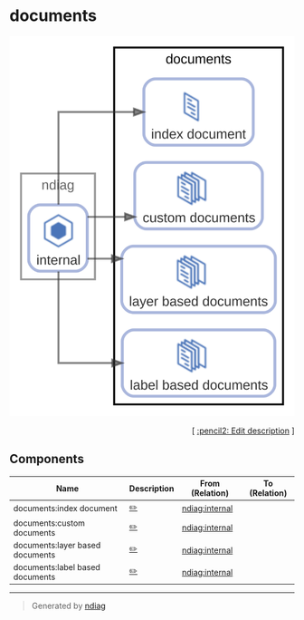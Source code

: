 # documents

![view](node-documents.svg)



<p align="right">
  [ <a href="../ndiag.descriptions/_node-documents.md">:pencil2: Edit description</a> ]
<p>

## Components

| Name | Description | From (Relation) | To (Relation) |
| --- | --- | --- | --- |
| documents:index document |  <a href="../ndiag.descriptions/_component-documents_index_document.md">:pencil2:</a> | [ndiag:internal](node-ndiag.md) |  |
| documents:custom documents |  <a href="../ndiag.descriptions/_component-documents_custom_documents.md">:pencil2:</a> | [ndiag:internal](node-ndiag.md) |  |
| documents:layer based documents |  <a href="../ndiag.descriptions/_component-documents_layer_based_documents.md">:pencil2:</a> | [ndiag:internal](node-ndiag.md) |  |
| documents:label based documents |  <a href="../ndiag.descriptions/_component-documents_label_based_documents.md">:pencil2:</a> | [ndiag:internal](node-ndiag.md) |  |


---

> Generated by [ndiag](https://github.com/k1LoW/ndiag)
